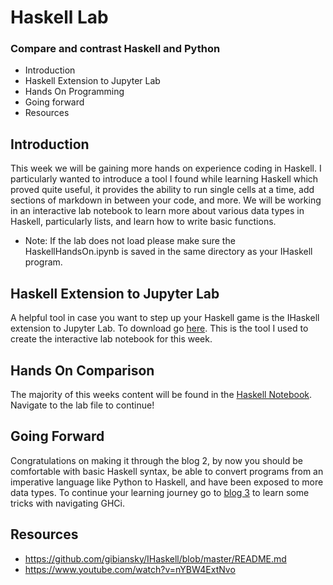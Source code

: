 # Haskell Lab
###  Compare and contrast Haskell and Python

* Introduction
* Haskell Extension to Jupyter Lab
* Hands On Programming
* Going forward
* Resources

## Introduction

This week we will be gaining more hands on experience coding in Haskell. I particularly wanted to introduce a tool I found while learning Haskell which proved quite useful, it provides the ability to run single cells at a time, add sections of markdown in between your code, and more. We will be working in an interactive lab notebook to learn more about various data types in Haskell, particularly lists, and learn how to write basic functions.

* Note: If the lab does not load please make sure the HaskellHandsOn.ipynb is saved in the same directory as your IHaskell program.

## Haskell Extension to Jupyter Lab

A helpful tool in case you want to step up your Haskell game is the IHaskell extension to Jupyter Lab. To download go [here](https://github.com/gibiansky/IHaskell). This is the tool I used to create the interactive lab notebook for this week.

## Hands On Comparison

The majority of this weeks content will be found in the [Haskell Notebook](HaskellHandsOn.ipynb). Navigate to the lab file to continue!

## Going Forward
Congratulations on making it through the blog 2, by now you should be comfortable with basic Haskell syntax, be able to convert programs from an imperative language like Python to Haskell, and have been exposed to more data types. To continue your learning journey go to [blog 3](Blog3.md) to learn some tricks with navigating GHCi.

## Resources
* https://github.com/gibiansky/IHaskell/blob/master/README.md
* https://www.youtube.com/watch?v=nYBW4ExtNvo
